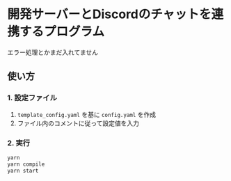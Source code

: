 # 開発サーバーとDiscordのチャットを連携するプログラム

エラー処理とかまだ入れてません

## 使い方

### 1. 設定ファイル

1. `template_config.yaml` を基に `config.yaml` を作成
1. ファイル内のコメントに従って設定値を入力

### 2. 実行

```sh
yarn
yarn compile
yarn start
```
